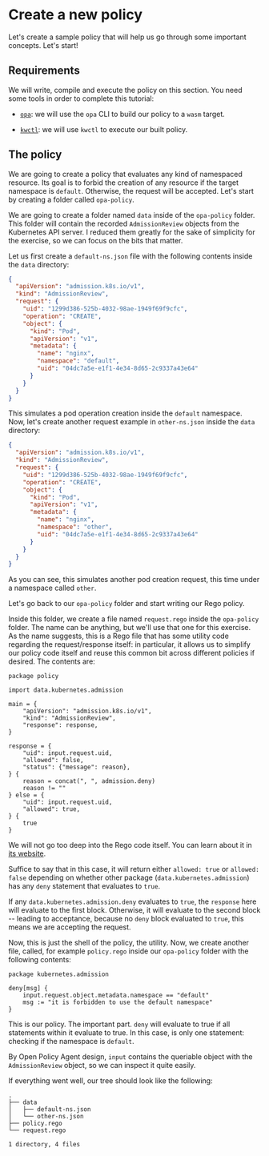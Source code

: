 # Create a new policy

Let's create a sample policy that will help us go through some
important concepts. Let's start!

## Requirements

We will write, compile and execute the policy on this section. You
need some tools in order to complete this tutorial:

- [`opa`](https://github.com/open-policy-agent/opa/releases): we
will use the `opa` CLI to build our policy to a `wasm` target.

- [`kwctl`](https://github.com/kubewarden/kwctl/releases): we will use
`kwctl` to execute our built policy.

## The policy

We are going to create a policy that evaluates any kind of namespaced
resource. Its goal is to forbid the creation of any resource if the
target namespace is `default`. Otherwise, the request will be
accepted. Let's start by creating a folder called `opa-policy`.

We are going to create a folder named `data` inside of the
`opa-policy` folder. This folder will contain the recorded
`AdmissionReview` objects from the Kubernetes API server. I reduced
them greatly for the sake of simplicity for the exercise, so we can
focus on the bits that matter.

Let us first create a `default-ns.json` file with the following
contents inside the `data` directory:

```json
{
  "apiVersion": "admission.k8s.io/v1",
  "kind": "AdmissionReview",
  "request": {
    "uid": "1299d386-525b-4032-98ae-1949f69f9cfc",
    "operation": "CREATE",
    "object": {
      "kind": "Pod",
      "apiVersion": "v1",
      "metadata": {
        "name": "nginx",
        "namespace": "default",
        "uid": "04dc7a5e-e1f1-4e34-8d65-2c9337a43e64"
      }
    }
  }
}
```

This simulates a pod operation creation inside the `default`
namespace. Now, let's create another request example in
`other-ns.json` inside the `data` directory:

```json
{
  "apiVersion": "admission.k8s.io/v1",
  "kind": "AdmissionReview",
  "request": {
    "uid": "1299d386-525b-4032-98ae-1949f69f9cfc",
    "operation": "CREATE",
    "object": {
      "kind": "Pod",
      "apiVersion": "v1",
      "metadata": {
        "name": "nginx",
        "namespace": "other",
        "uid": "04dc7a5e-e1f1-4e34-8d65-2c9337a43e64"
      }
    }
  }
}
```

As you can see, this simulates another pod creation request, this time
under a namespace called `other`.

Let's go back to our `opa-policy` folder and start writing our Rego policy.

Inside this folder, we create a file named `request.rego` inside the
`opa-policy` folder. The name can be anything, but we'll use that one
for this exercise. As the name suggests, this is a Rego file that has
some utility code regarding the request/response itself: in
particular, it allows us to simplify our policy code itself and reuse
this common bit across different policies if desired. The contents
are:

```rego
package policy

import data.kubernetes.admission

main = {
	"apiVersion": "admission.k8s.io/v1",
	"kind": "AdmissionReview",
	"response": response,
}

response = {
	"uid": input.request.uid,
	"allowed": false,
	"status": {"message": reason},
} {
	reason = concat(", ", admission.deny)
	reason != ""
} else = {
	"uid": input.request.uid,
	"allowed": true,
} {
	true
}
```

We will not go too deep into the Rego code itself. You can learn about
it in [its
website](https://www.openpolicyagent.org/docs/latest/policy-language/).

Suffice to say that in this case, it will return either `allowed:
true` or `allowed: false` depending on whether other package
(`data.kubernetes.admission`) has any `deny` statement that evaluates
to `true`.

If any `data.kubernetes.admission.deny` evaluates to `true`, the
`response` here will evaluate to the first block. Otherwise, it will
evaluate to the second block -- leading to acceptance, because no
`deny` block evaluated to `true`, this means we are accepting the
request.

Now, this is just the shell of the policy, the utility. Now, we create
another file, called, for example `policy.rego` inside our
`opa-policy` folder with the following contents:

```rego
package kubernetes.admission

deny[msg] {
	input.request.object.metadata.namespace == "default"
	msg := "it is forbidden to use the default namespace"
}
```

This is our policy. The important part. `deny` will evaluate to true
if all statements within it evaluate to true. In this case, is only
one statement: checking if the namespace is `default`.

By Open Policy Agent design, `input` contains the queriable object
with the `AdmissionReview` object, so we can inspect it quite easily.

If everything went well, our tree should look like the following:

```
.
├── data
│   ├── default-ns.json
│   └── other-ns.json
├── policy.rego
└── request.rego

1 directory, 4 files
```
